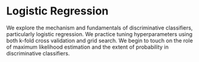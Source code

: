 # Logistic Regression
We explore the mechanism and fundamentals of discriminative classifiers, particularly logistic regression. We practice tuning hyperparameters using both k-fold cross validation and grid search. We begin to touch on the role of maximum likelihood estimation and the extent of probability in discriminative classifiers.